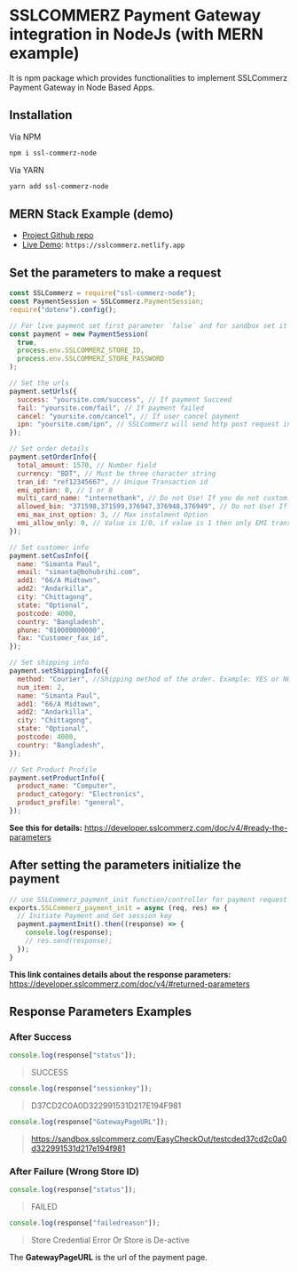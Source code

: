 # SSLCOMMERZ Payment Gateway integration in NodeJs (with MERN example)

It is npm package which provides functionalities to implement SSLCommerz Payment Gateway in Node Based Apps.

## Installation

Via NPM

```bash
npm i ssl-commerz-node
```

Via YARN

```bash
yarn add ssl-commerz-node
```

## MERN Stack Example (demo)

- [Project Github repo](https://github.com/arifpro/sslcommerz-mern-example)
- [Live Demo](https://sslcommerz.netlify.app): `https://sslcommerz.netlify.app`

## Set the parameters to make a request

```js
const SSLCommerz = require("ssl-commerz-node");
const PaymentSession = SSLCommerz.PaymentSession;
require("dotenv").config();

// For live payment set first parameter `false` and for sandbox set it `true`
const payment = new PaymentSession(
  true,
  process.env.SSLCOMMERZ_STORE_ID,
  process.env.SSLCOMMERZ_STORE_PASSWORD
);

// Set the urls
payment.setUrls({
  success: "yoursite.com/success", // If payment Succeed
  fail: "yoursite.com/fail", // If payment failed
  cancel: "yoursite.com/cancel", // If user cancel payment
  ipn: "yoursite.com/ipn", // SSLCommerz will send http post request in this link
});

// Set order details
payment.setOrderInfo({
  total_amount: 1570, // Number field
  currency: "BDT", // Must be three character string
  tran_id: "ref12345667", // Unique Transaction id
  emi_option: 0, // 1 or 0
  multi_card_name: "internetbank", // Do not Use! If you do not customize the gateway list,
  allowed_bin: "371598,371599,376947,376948,376949", // Do not Use! If you do not control on transaction
  emi_max_inst_option: 3, // Max instalment Option
  emi_allow_only: 0, // Value is 1/0, if value is 1 then only EMI transaction is possible
});

// Set customer info
payment.setCusInfo({
  name: "Simanta Paul",
  email: "simanta@bohubrihi.com",
  add1: "66/A Midtown",
  add2: "Andarkilla",
  city: "Chittagong",
  state: "Optional",
  postcode: 4000,
  country: "Bangladesh",
  phone: "010000000000",
  fax: "Customer_fax_id",
});

// Set shipping info
payment.setShippingInfo({
  method: "Courier", //Shipping method of the order. Example: YES or NO or Courier
  num_item: 2,
  name: "Simanta Paul",
  add1: "66/A Midtown",
  add2: "Andarkilla",
  city: "Chittagong",
  state: "Optional",
  postcode: 4000,
  country: "Bangladesh",
});

// Set Product Profile
payment.setProductInfo({
  product_name: "Computer",
  product_category: "Electronics",
  product_profile: "general",
});
```

**See this for details:** https://developer.sslcommerz.com/doc/v4/#ready-the-parameters

## After setting the parameters initialize the payment

```js
// use SSLCommerz_payment_init function/controller for payment request
exports.SSLCommerz_payment_init = async (req, res) => {
  // Initiate Payment and Get session key
  payment.paymentInit().then((response) => {
    console.log(response);
    // res.send(response);
  });
}
```

**This link containes details about the response parameters:** https://developer.sslcommerz.com/doc/v4/#returned-parameters

## Response Parameters Examples

### After Success

```js
console.log(response["status"]);
```

> SUCCESS

```js
console.log(response["sessionkey"]);
```

> D37CD2C0A0D322991531D217E194F981

```js
console.log(response["GatewayPageURL"]);
```

> https://sandbox.sslcommerz.com/EasyCheckOut/testcded37cd2c0a0d322991531d217e194f981

### After Failure (Wrong Store ID)

```js
console.log(response["status"]);
```

> FAILED

```js
console.log(response["failedreason"]);
```

> Store Credential Error Or Store is De-active

The **GatewayPageURL** is the url of the payment page.
